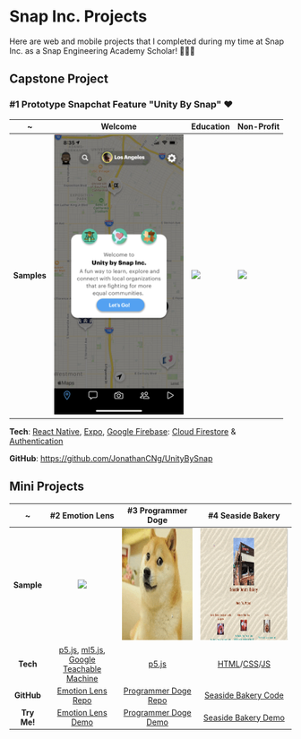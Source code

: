 # Snap Inc. Projects

Here are web and mobile projects that I completed during my time at Snap Inc. as a Snap Engineering Academy Scholar! 👻👨‍🎓

## Capstone Project


### #1 Prototype Snapchat Feature "Unity By Snap" ♥

~ | Welcome | Education | Non-Profit |
|---|---|---|---|
**Samples** | <img src="Samples/UnityBySnap.png" height="500"/> | <img src="Samples/BitmojiWalkthroughDemo.gif" height="500"/> | <img src="Samples/CoCoDemo.gif" height="500"/> |

**Tech**: [React Native](https://reactnative.dev/), [Expo](https://expo.dev/), [Google Firebase](https://firebase.google.com/): [Cloud Firestore](https://firebase.google.com/docs/firestore) & [Authentication](https://firebase.google.com/docs/auth)

**GitHub**: https://github.com/JonathanCNg/UnityBySnap


## Mini Projects

~ | #2 Emotion Lens | #3 Programmer Doge | #4 Seaside Bakery
:-------------------------:|:-------------------------:|:-------------------------:|:-------------------------:
**Sample** | <img src="Samples/fulldemo.gif" height="200"/> | <img src="Samples/doge-sample-crop.gif" height="200"/> | <img src="Samples/seaside-sample.gif" height="200"/>
**Tech** | [p5.js](https://p5js.org/), [ml5.js](https://ml5js.org/), [Google Teachable Machine](https://teachablemachine.withgoogle.com/) | [p5.js](https://p5js.org/) | [HTML](https://developer.mozilla.org/en-US/docs/Web/HTML)/[CSS](https://developer.mozilla.org/en-US/docs/Web/CSS)/[JS](https://www.javascript.com/)
**GitHub** | [Emotion Lens Repo](https://github.com/JonathanCNg/Emotion-Lens) | [Programmer Doge Repo](https://github.com/JonathanCNg/Programmer-Doge) | [Seaside Bakery Code](https://github.com/Snap-Engineering-Academy-2021/food-town/tree/main/jonathan)
**Try Me!** | [Emotion Lens Demo](https://jonathancng.github.io/Emotion-Lens/) | [Programmer Doge Demo](https://jonathancng.github.io/Programmer-Doge/) | [Seaside Bakery Demo](https://snap-engineering-academy-2021.github.io/food-town/jonathan/index.html)
